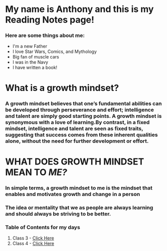 # My name is Anthony and this is my Reading Notes page! 
### Here are some things about me:
* I'm a new Father 
* I love Star Wars, Comics, and Mythology 
* Big fan of muscle cars
* I was in the Navy 
* I have written a book! 

# What is a growth mindset?
### A growth mindset believes that one’s fundamental abilities can be developed through perseverance and effort; intelligence and talent are simply good starting points. A growth mindset is synonymous with a love of learning.By contrast, in a fixed mindset, intelligence and talent are seen as fixed traits, suggesting that success comes from these inherent qualities alone, without the need for further development or effort.

# WHAT DOES GROWTH MINDSET MEAN TO *ME?*
### In simple terms, a growth mindset to me is the mindset that enables and motivates growth and change in a person 
### The idea or mentality that we as people are always learning and should always be striving to be better. 

### Table of Contents for my days 
1. Class 3 - [Click Here](https://ochoaap.github.io/reading-notes/class-03)
1. Class 4 - [Click Here](Class04)
